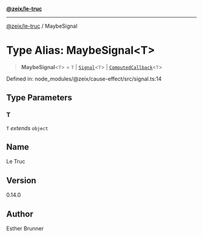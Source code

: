 [**@zeix/le-truc**](../README.md)

---

[@zeix/le-truc](../globals.md) / MaybeSignal

# Type Alias: MaybeSignal\<T\>

> **MaybeSignal**\<`T`\> = `T` \| [`Signal`](Signal.md)\<`T`\> \| [`ComputedCallback`](ComputedCallback.md)\<`T`\>

Defined in: node_modules/@zeix/cause-effect/src/signal.ts:14

## Type Parameters

### T

`T` _extends_ `object`

## Name

Le Truc

## Version

0.14.0

## Author

Esther Brunner
